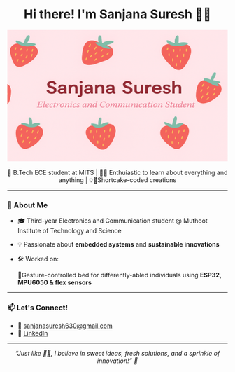 <h1 align="center">Hi there! I'm Sanjana Suresh 🍓🍰</h1>
<!-- Banner -->
<img src="https://github.com/SANUSAN7619/SANUSAN7619/blob/main/banner.png" alt="Strawberry Shortcake Banner" width="100%" height="300px"/>



<p align="center">
  🍓 B.Tech ECE student at MITS | 👩‍💻 Enthuiastic to learn about everything and anything |  💡🍓Shortcake-coded creations 
</p>

---

### 🌟 About Me

- 🎓 Third-year Electronics and Communication student @ Muthoot Institute of Technology and Science  
- 💡 Passionate about **embedded systems** and **sustainable innovations**
- 🛠️ Worked on:

  🍓Gesture-controlled bed for differently-abled individuals using **ESP32, MPU6050 & flex sensors**

---

### 📫 Let's Connect!

- 📧 [sanjanasuresh630@gmail.com](mailto:sanjanasuresh630@gmail.com)
- 💼 [LinkedIn](https://www.linkedin.com/in/sanjanasuresh7619/)

---

<p align="center">
  <em>“Just like 🍓🍰, I believe in sweet ideas, fresh solutions, and a sprinkle of innovation!” 🍓</em>
</p>

